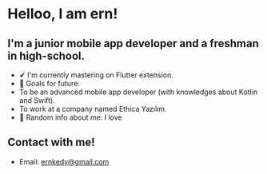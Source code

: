 # Helloo, I am ern!

## I'm a junior mobile app developer and a freshman in high-school.
- ✔ I'm currently mastering on Flutter extension.
- 🎯 Goals for future:<br>
-   To be an advanced mobile app developer (with knowledges about Kotlin and Swift).
-   To work at a company named Ethica Yazılım.
- 👀 Random info about me: I love 


## Contact with me!
- Email: ernkedy@gmail.com